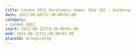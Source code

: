 ```yaml
---
title: London 2012 Paralympic Games (Day 10) - Swimming
date: 2012-09-08T17:30:00+01:00
category:
- London 2012
start: 2012-08-12T19:30:00+01:00
end: 2012-08-12T21:00:00+01:00
placeId: 9c3xgxrq+3q
---
```

